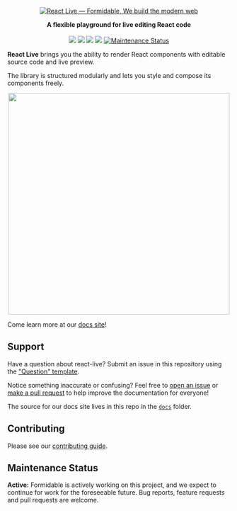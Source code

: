 <p align="center">
  <a href="https://commerce.nearform.com/open-source/" target="_blank">
    <img alt="React Live — Formidable, We build the modern web" src="https://oss.nearform.com/api/banner.svg?text=react+live" />
  </a>
</p>
<p align="center">
<strong>A flexible playground for live editing React code</strong>
<br><br>
<a href="https://npmjs.com/package/react-live"><img src="https://img.shields.io/npm/dm/react-live.svg"></a>
<a href="https://npmjs.com/package/react-live"><img src="https://img.shields.io/npm/v/react-live.svg"></a>
<img src="https://img.badgesize.io/https://unpkg.com/react-live/dist/react-live.min.js?label=size">
<img src="https://img.shields.io/badge/module%20formats-umd%2C%20cjs%2C%20esm-green.svg">
<a href="https://github.com/monstgame192/react-live#maintenance-status">
  <img alt="Maintenance Status" src="https://img.shields.io/badge/maintenance-active-green.svg" />
</a>
</p>

**React Live** brings you the ability to render React components with editable source code and live preview.

The library is structured modularly and lets you style and compose its components freely.

<p align="center"><img src="https://user-images.githubusercontent.com/17658189/63181897-1d67d380-c049-11e9-9dd2-7da2a3a57f05.gif" width=500></p>

Come learn more at our [docs site](https://commerce.nearform.com/open-source/react-live)!

## Support

Have a question about react-live? Submit an issue in this repository using the
["Question" template](https://github.com/monstgame192/react-live/issues/new?template=question.md).

Notice something inaccurate or confusing? Feel free to [open an issue](https://github.com/monstgame192/react-live/issues/new/choose) or [make a pull request](https://github.com/monstgame192/react-live/pulls) to help improve the documentation for everyone!

The source for our docs site lives in this repo in the [`docs`](docs) folder.

## Contributing

Please see our [contributing guide](CONTRIBUTING.MD).

## Maintenance Status

**Active:** Formidable is actively working on this project, and we expect to continue for work for the foreseeable future. Bug reports, feature requests and pull requests are welcome.
